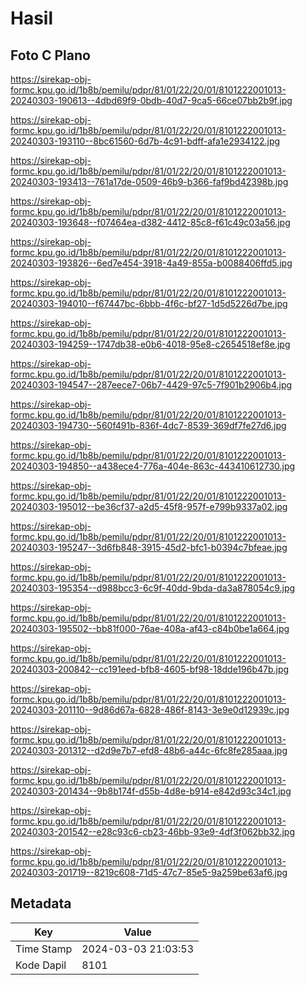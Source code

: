 # Hasil

## Foto C Plano

https://sirekap-obj-formc.kpu.go.id/1b8b/pemilu/pdpr/81/01/22/20/01/8101222001013-20240303-190613--4dbd69f9-0bdb-40d7-9ca5-66ce07bb2b9f.jpg

https://sirekap-obj-formc.kpu.go.id/1b8b/pemilu/pdpr/81/01/22/20/01/8101222001013-20240303-193110--8bc61560-6d7b-4c91-bdff-afa1e2934122.jpg

https://sirekap-obj-formc.kpu.go.id/1b8b/pemilu/pdpr/81/01/22/20/01/8101222001013-20240303-193413--761a17de-0509-46b9-b366-faf9bd42398b.jpg

https://sirekap-obj-formc.kpu.go.id/1b8b/pemilu/pdpr/81/01/22/20/01/8101222001013-20240303-193648--f07464ea-d382-4412-85c8-f61c49c03a56.jpg

https://sirekap-obj-formc.kpu.go.id/1b8b/pemilu/pdpr/81/01/22/20/01/8101222001013-20240303-193826--6ed7e454-3918-4a49-855a-b0088406ffd5.jpg

https://sirekap-obj-formc.kpu.go.id/1b8b/pemilu/pdpr/81/01/22/20/01/8101222001013-20240303-194010--f67447bc-6bbb-4f6c-bf27-1d5d5226d7be.jpg

https://sirekap-obj-formc.kpu.go.id/1b8b/pemilu/pdpr/81/01/22/20/01/8101222001013-20240303-194259--1747db38-e0b6-4018-95e8-c2654518ef8e.jpg

https://sirekap-obj-formc.kpu.go.id/1b8b/pemilu/pdpr/81/01/22/20/01/8101222001013-20240303-194547--287eece7-06b7-4429-97c5-7f901b2906b4.jpg

https://sirekap-obj-formc.kpu.go.id/1b8b/pemilu/pdpr/81/01/22/20/01/8101222001013-20240303-194730--560f491b-836f-4dc7-8539-369df7fe27d6.jpg

https://sirekap-obj-formc.kpu.go.id/1b8b/pemilu/pdpr/81/01/22/20/01/8101222001013-20240303-194850--a438ece4-776a-404e-863c-443410612730.jpg

https://sirekap-obj-formc.kpu.go.id/1b8b/pemilu/pdpr/81/01/22/20/01/8101222001013-20240303-195012--be36cf37-a2d5-45f8-957f-e799b9337a02.jpg

https://sirekap-obj-formc.kpu.go.id/1b8b/pemilu/pdpr/81/01/22/20/01/8101222001013-20240303-195247--3d6fb848-3915-45d2-bfc1-b0394c7bfeae.jpg

https://sirekap-obj-formc.kpu.go.id/1b8b/pemilu/pdpr/81/01/22/20/01/8101222001013-20240303-195354--d988bcc3-6c9f-40dd-9bda-da3a878054c9.jpg

https://sirekap-obj-formc.kpu.go.id/1b8b/pemilu/pdpr/81/01/22/20/01/8101222001013-20240303-195502--bb81f000-76ae-408a-af43-c84b0be1a664.jpg

https://sirekap-obj-formc.kpu.go.id/1b8b/pemilu/pdpr/81/01/22/20/01/8101222001013-20240303-200842--cc191eed-bfb8-4605-bf98-18dde196b47b.jpg

https://sirekap-obj-formc.kpu.go.id/1b8b/pemilu/pdpr/81/01/22/20/01/8101222001013-20240303-201110--9d86d67a-6828-486f-8143-3e9e0d12939c.jpg

https://sirekap-obj-formc.kpu.go.id/1b8b/pemilu/pdpr/81/01/22/20/01/8101222001013-20240303-201312--d2d9e7b7-efd8-48b6-a44c-6fc8fe285aaa.jpg

https://sirekap-obj-formc.kpu.go.id/1b8b/pemilu/pdpr/81/01/22/20/01/8101222001013-20240303-201434--9b8b174f-d55b-4d8e-b914-e842d93c34c1.jpg

https://sirekap-obj-formc.kpu.go.id/1b8b/pemilu/pdpr/81/01/22/20/01/8101222001013-20240303-201542--e28c93c6-cb23-46bb-93e9-4df3f062bb32.jpg

https://sirekap-obj-formc.kpu.go.id/1b8b/pemilu/pdpr/81/01/22/20/01/8101222001013-20240303-201719--8219c608-71d5-47c7-85e5-9a259be63af6.jpg


## Metadata

| Key        | Value               |
| ---------- | ------------------- |
| Time Stamp | 2024-03-03 21:03:53 |
| Kode Dapil | 8101                |



